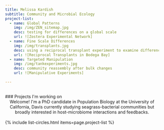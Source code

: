 ```yaml
---
title: Melissa Kardish
subtitle: Community and Microbial Ecology
project-list: 
  - name: Global Patterns
    img: /img/ZEN_sitemap.jpg
    desc: testing for differences on a global scale
    url: ![Zostera Experimental Network]
  - name: Fine Scale Differences
    img: /img/transplants.jpg
    desc: using a reciprocal transplant experiment to examine differences in community assembly
    url: ![Reciprocal Transplants in Bodega Bay]
  - name: Targeted Manipulation
    img: /img/tankexperiments.jpg
    desc: community reassembly after bulk changes
    url: ![Manipulative Experiments]
  
---
```

<br/>
### Projects I'm working on
<center>
Welcome! I'm a PhD candidate in Population Biology at the University of California, Davis currently studying seagrass-bacterial communities but broadly interested in host-microbiome interactions and feedbacks.
</center>  
<br/>
{% include list-circles.html items=page.project-list %}
